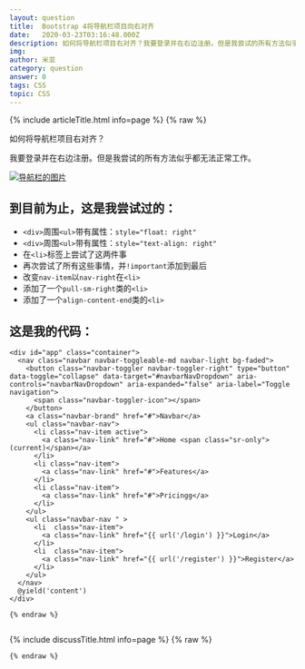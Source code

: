 ```yaml
---
layout: question
title:  Bootstrap 4将导航栏项目向右对齐
date:   2020-03-23T03:16:48.000Z
description: 如何将导航栏项目右对齐？我要登录并在右边注册。但是我尝试的所有方法似乎都无法正常工作。 到目前为止，这是我尝试过的：<div>周围<ul...
img: 
author: 米亚
category: question
answer: 0
tags: CSS
topic: CSS
---
```

<div class="article-root">
  <div class="article">
    {% include articleTitle.html info=page %}
    {% raw %}
    <div class="article-content"><p><font style="vertical-align: inherit;"><font style="vertical-align: inherit;">如何将导航栏项目右对齐？</font></font></p>

<p><font style="vertical-align: inherit;"><font style="vertical-align: inherit;">我要登录并在右边注册。</font><font style="vertical-align: inherit;">但是我尝试的所有方法似乎都无法正常工作。</font></font></p>

<p><a href="https://www.samyoc.com//uploads/users/24052/images/thumbnails/1584933281572.png" data-src="https://www.samyoc.com//uploads/users/24052/images/1584933281572.png" rel="noreferrer"><img src="https://i.stack.imgur.com/G2o6H.png" alt="导航栏的图片"></a></p>

<h2><font style="vertical-align: inherit;"><font style="vertical-align: inherit;"> 到目前为止，这是我尝试过的：</font></font></h2>

<ul>
<li><code>&lt;div&gt;</code><font style="vertical-align: inherit;"><font style="vertical-align: inherit;">周围</font></font><code>&lt;ul&gt;</code><font style="vertical-align: inherit;"><font style="vertical-align: inherit;">带有属性：</font></font><code>style="float: right"</code></li>
<li><code>&lt;div&gt;</code><font style="vertical-align: inherit;"><font style="vertical-align: inherit;">周围</font></font><code>&lt;ul&gt;</code><font style="vertical-align: inherit;"><font style="vertical-align: inherit;">带有属性：</font></font><code>style="text-align: right"</code></li>
<li><font style="vertical-align: inherit;"><font style="vertical-align: inherit;">在</font></font><code>&lt;li&gt;</code><font style="vertical-align: inherit;"><font style="vertical-align: inherit;">标签</font><font style="vertical-align: inherit;">上尝试了这两件事</font></font></li>
<li><font style="vertical-align: inherit;"><font style="vertical-align: inherit;">再次尝试了所有这些事情，并</font></font><code>!important</code><font style="vertical-align: inherit;"><font style="vertical-align: inherit;">添加到最后</font></font></li>
<li><font style="vertical-align: inherit;"><font style="vertical-align: inherit;">改变</font></font><code>nav-item</code><font style="vertical-align: inherit;"><font style="vertical-align: inherit;">以</font></font><code>nav-right</code><font style="vertical-align: inherit;"><font style="vertical-align: inherit;">在</font></font><code>&lt;li&gt;</code></li>
<li><font style="vertical-align: inherit;"><font style="vertical-align: inherit;">添加了一个</font></font><code>pull-sm-right</code><font style="vertical-align: inherit;"><font style="vertical-align: inherit;">类的</font></font><code>&lt;li&gt;</code></li>
<li><font style="vertical-align: inherit;"><font style="vertical-align: inherit;">添加了一个</font></font><code>align-content-end</code><font style="vertical-align: inherit;"><font style="vertical-align: inherit;">类的</font></font><code>&lt;li&gt;</code></li>
</ul>

<h2><font style="vertical-align: inherit;"><font style="vertical-align: inherit;">这是我的代码：</font></font></h2>

<pre><code>&lt;div id="app" class="container"&gt;<font></font>
  &lt;nav class="navbar navbar-toggleable-md navbar-light bg-faded"&gt;<font></font>
    &lt;button class="navbar-toggler navbar-toggler-right" type="button" data-toggle="collapse" data-target="#navbarNavDropdown" aria-controls="navbarNavDropdown" aria-expanded="false" aria-label="Toggle navigation"&gt;<font></font>
      &lt;span class="navbar-toggler-icon"&gt;&lt;/span&gt;<font></font>
    &lt;/button&gt;<font></font>
    &lt;a class="navbar-brand" href="#"&gt;Navbar&lt;/a&gt;<font></font>
    &lt;ul class="navbar-nav"&gt;<font></font>
      &lt;li class="nav-item active"&gt;<font></font>
        &lt;a class="nav-link" href="#"&gt;Home &lt;span class="sr-only"&gt;(current)&lt;/span&gt;&lt;/a&gt;<font></font>
      &lt;/li&gt;<font></font>
      &lt;li class="nav-item"&gt;<font></font>
        &lt;a class="nav-link" href="#"&gt;Features&lt;/a&gt;<font></font>
      &lt;/li&gt;<font></font>
      &lt;li class="nav-item"&gt;<font></font>
        &lt;a class="nav-link" href="#"&gt;Pricingg&lt;/a&gt;<font></font>
      &lt;/li&gt;<font></font>
    &lt;/ul&gt;<font></font>
    &lt;ul class="navbar-nav " &gt;<font></font>
      &lt;li  class="nav-item"&gt;<font></font>
        &lt;a class="nav-link" href="{{ url('/login') }}"&gt;Login&lt;/a&gt;<font></font>
      &lt;/li&gt;<font></font>
      &lt;li  class="nav-item"&gt;<font></font>
        &lt;a class="nav-link" href="{{ url('/register') }}"&gt;Register&lt;/a&gt;<font></font>
      &lt;/li&gt;<font></font>
    &lt;/ul&gt;<font></font>
  &lt;/nav&gt;<font></font>
  @yield('content')<font></font>
&lt;/div&gt;<font></font>
</code></pre></div>
    {% endraw %}
  </div>
  <p style="height: 0;width:0;overflow: hidden;"> 第2722篇《Bootstrap 4将导航栏项目向右对齐》来自Winter(https://github.com/aiyld/aiyld.github.io)的站点</p>
  <div class="discuss-wrapper">
    {% include discussTitle.html info=page %}
    {% raw %}
    
    {% endraw %}
  </div>
<div>
